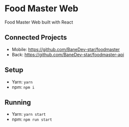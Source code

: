 # Food Master Web

Food Master Web built with React

## Connected Projects
- Mobile: https://github.com/BaneDev-star/foodmaster
- Back: https://github.com/BaneDev-star/foodmaster-api

## Setup

* Yarn: `yarn`
* npm: `npm i`

## Running
  * Yarn: `yarn start`
  * npm: `npm run start`
